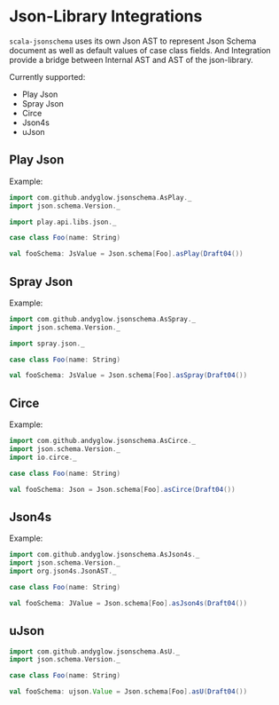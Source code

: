 # Json-Library Integrations

`scala-jsonschema` uses its own Json AST to represent Json Schema document as well as default values of case class fields.
And Integration provide a bridge between Internal AST and AST of the json-library. 

Currently supported:

- Play Json
- Spray Json
- Circe
- Json4s
- uJson

## Play Json
Example:
```scala
import com.github.andyglow.jsonschema.AsPlay._
import json.schema.Version._

import play.api.libs.json._

case class Foo(name: String)

val fooSchema: JsValue = Json.schema[Foo].asPlay(Draft04())
``` 

## Spray Json
Example:
```scala
import com.github.andyglow.jsonschema.AsSpray._
import json.schema.Version._

import spray.json._

case class Foo(name: String)

val fooSchema: JsValue = Json.schema[Foo].asSpray(Draft04())
``` 

## Circe
Example:
```scala
import com.github.andyglow.jsonschema.AsCirce._
import json.schema.Version._
import io.circe._

case class Foo(name: String)

val fooSchema: Json = Json.schema[Foo].asCirce(Draft04())
``` 

## Json4s
Example:
```scala
import com.github.andyglow.jsonschema.AsJson4s._
import json.schema.Version._
import org.json4s.JsonAST._

case class Foo(name: String)

val fooSchema: JValue = Json.schema[Foo].asJson4s(Draft04())
``` 

## uJson
```scala
import com.github.andyglow.jsonschema.AsU._
import json.schema.Version._

case class Foo(name: String)

val fooSchema: ujson.Value = Json.schema[Foo].asU(Draft04())
``` 